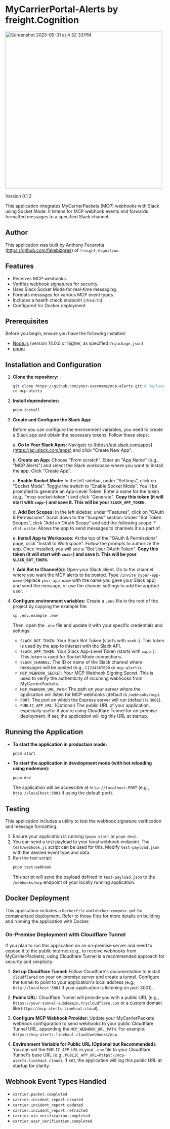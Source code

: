 # MyCarrierPortal-Alerts by freight.Cognition

<img width="496" alt="Screenshot 2025-05-31 at 4 52 33 PM" src="https://github.com/user-attachments/assets/c701f446-8181-4e32-8ddd-7dcb895cddfd" /> <p>


Version 0.1.2

This application integrates MyCarrierPackets (MCP) webhooks with Slack using Socket Mode. It listens for MCP webhook events and forwards formatted messages to a specified Slack channel. 

## Author

This application was built by Anthony Fecarotta (https://github.com/fakebizprez) of `freight.Cognition`.

## Features

*   Receives MCP webhooks.
*   Verifies webhook signatures for security.
*   Uses Slack Socket Mode for real-time messaging.
*   Formats messages for various MCP event types.
*   Includes a health check endpoint (`/health`).
*   Configured for Docker deployment.

## Prerequisites

Before you begin, ensure you have the following installed:

*   [Node.js](https://nodejs.org/) (version 14.0.0 or higher, as specified in `package.json`)
*   [pnpm](https://pnpm.io/installation)

## Installation and Configuration

1.  **Clone the repository:**
    ```bash
    git clone https://github.com/your-username/mcp-alerts.git # Replace with the actual repo URL if different
    cd mcp-alerts
    ```

2.  **Install dependencies:**
    ```bash
    pnpm install
    ```

3.  **Create and Configure the Slack App:**

    Before you can configure the environment variables, you need to create a Slack app and obtain the necessary tokens. Follow these steps:

    a.  **Go to Your Slack Apps:**
        Navigate to [https://api.slack.com/apps](https://api.slack.com/apps) and click "Create New App".

    b.  **Create an App:**
        Choose "From scratch".
        Enter an "App Name" (e.g., "MCP Alerts") and select the Slack workspace where you want to install the app.
        Click "Create App".

    c.  **Enable Socket Mode:**
        In the left sidebar, under "Settings", click on "Socket Mode".
        Toggle the switch to "Enable Socket Mode".
        You'll be prompted to generate an App-Level Token. Enter a name for the token (e.g., "mcp-socket-token") and click "Generate".
        **Copy this token (it will start with `xapp-`) and save it. This will be your `SLACK_APP_TOKEN`.**

    d.  **Add Bot Scopes:**
        In the left sidebar, under "Features", click on "OAuth & Permissions".
        Scroll down to the "Scopes" section.
        Under "Bot Token Scopes", click "Add an OAuth Scope" and add the following scope:
        *   `chat:write`: Allows the app to send messages to channels it's a part of.

    e.  **Install App to Workspace:**
        At the top of the "OAuth & Permissions" page, click "Install to Workspace".
        Follow the prompts to authorize the app.
        Once installed, you will see a "Bot User OAuth Token".
        **Copy this token (it will start with `xoxb-`) and save it. This will be your `SLACK_BOT_TOKEN`.**

    f.  **Add Bot to Channel(s):**
        Open your Slack client.
        Go to the channel where you want the MCP alerts to be posted.
        Type `/invite @your-app-name` (replace `your-app-name` with the name you gave your Slack app) and send the message, or use the channel settings to add the app/bot user.

4.  **Configure environment variables:**
    Create a `.env` file in the root of the project by copying the example file:
    ```bash
    cp .env.example .env
    ```
    Then, open the `.env` file and update it with your specific credentials and settings:

    *   `SLACK_BOT_TOKEN`: Your Slack Bot Token (starts with `xoxb-`). This token is used by the app to interact with the Slack API.
    *   `SLACK_APP_TOKEN`: Your Slack App-Level Token (starts with `xapp-`). This token is used for Socket Mode connections.
    *   `SLACK_CHANNEL`: The ID or name of the Slack channel where messages will be posted (e.g., `C1234567890` or `mcp-alerts`).
    *   `MCP_WEBHOOK_SECRET`: Your MCP Webhook Signing Secret. This is used to verify the authenticity of incoming webhooks from MyCarrierPackets.
    *   `MCP_WEBHOOK_URL_PATH`: The path on your server where the application will listen for MCP webhooks (default is `/webhooks/mcp`).
    *   `PORT`: The port on which the Express server will run (default is `3001`).
    *   `PUBLIC_APP_URL`: (Optional) The public URL of your application, especially useful if you're using Cloudflare Tunnel for on-premise deployment. If set, the application will log this URL at startup.

## Running the Application

*   **To start the application in production mode:**
    ```bash
    pnpm start
    ```

*   **To start the application in development mode (with hot reloading using nodemon):**
    ```bash
    pnpm dev
    ```
    The application will be accessible at `http://localhost:PORT` (e.g., `http://localhost:3001` if using the default port).

## Testing

This application includes a utility to test the webhook signature verification and message formatting.

1.  Ensure your application is running (`pnpm start` or `pnpm dev`).
2.  You can send a test payload to your local webhook endpoint. The `test/webhook.js` script can be used for this. Modify `test-payload.json` with the desired event type and data.
3.  Run the test script:
    ```bash
    pnpm test:webhook
    ```
    This script will send the payload defined in `test-payload.json` to the `/webhooks/mcp` endpoint of your locally running application.

## Docker Deployment

This application includes a `Dockerfile` and `docker-compose.yml` for containerized deployment. Refer to those files for more details on building and running the application with Docker.

### On-Premise Deployment with Cloudflare Tunnel

If you plan to run this application on an on-premise server and need to expose it to the public internet (e.g., to receive webhooks from MyCarrierPackets), using Cloudflare Tunnel is a recommended approach for security and simplicity.

1.  **Set up Cloudflare Tunnel:** Follow Cloudflare's documentation to install `cloudflared` on your on-premise server and create a tunnel. Configure the tunnel to point to your application's local address (e.g., `http://localhost:3001` if your application is listening on port 3001).

2.  **Public URL:** Cloudflare Tunnel will provide you with a public URL (e.g., `https://your-tunnel-subdomain.trycloudflare.com` or a custom domain like `https://mcp-alerts.linehaul.cloud`).

3.  **Configure MCP Webhook Provider:** Update your MyCarrierPackets webhook configuration to send webhooks to your public Cloudflare Tunnel URL, appending the `MCP_WEBHOOK_URL_PATH`. For example: `https://mcp-alerts.linehaul.cloud/webhooks/mcp`.

4.  **Environment Variable for Public URL (Optional but Recommended):**
    You can set the `PUBLIC_APP_URL` in your `.env` file to your Cloudflare Tunnel's base URL (e.g., `PUBLIC_APP_URL=https://mcp-alerts.linehaul.cloud`). If set, the application will log this public URL at startup for clarity.

## Webhook Event Types Handled

*   `carrier.packet.completed`
*   `carrier.incident_report.created`
*   `carrier.incident_report.updated`
*   `carrier.incident_report.retracted`
*   `carrier.vin_verification.completed`
*   `carrier.user_verification.completed`
